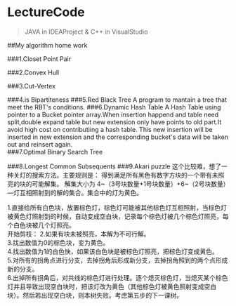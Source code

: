 # LectureCode
>JAVA in IDEAProject & C++ in VisualStudio

##My algorithm home work

###1.Closet Point Pair

###2.Convex Hull

###3.Cut-Vertex

###4.is Bipartiteness
###5.Red Black Tree
A program to mantain a tree that meet the RBT's conditions.
###6.Dynamic Hash Table
A Hash Table using pointer to a Bucket pointer array.When insertion happend and table need split,double expand table but new extension only have points to old part.It avoid high cost on contributiing a hash table. This new insertion will be inserted in new extension and the corresponding bucket's data will be taken out and reinsert again.  
###7.Optimal Binary Search Tree

###8.Longest Common Subsequents
###9.Akari puzzle
这个比较难，想了一种关灯的搜索方法。主要规则是：
得到满足所有黑色有数字方块的一个带有未照亮的块的可能解集。
解集大小为 4~（3号块数量+1号块数量）+6~（2号块数量）—灯互相照射到的解的集合。集合中的灯为黄色。

1.直接给所有白色块，放置棕色灯，棕色灯可能被其他棕色灯互相照射，当棕色灯被黄色灯照射到的时候，自动变成空白块，记录每个棕色灯被几个棕色灯照亮，每个白色块被几个灯照亮。  
开始剪枝：
2.如果有块未被照亮，本解为不可行解。  
3.找出数值为0的棕色块，变为黄色。  
4.找出数值为1的白色快，如果该白色块是被棕色灯照亮，把棕色灯变成黄色。  
5.对所有的拐角点进行分支，去掉拐角后形成新分支，去掉拐角照到的两个点形成新的分支。  
6.出掉所有拐角后，对共线的棕色灯进行处理。逐个熄灭棕色灯，当熄灭某个棕色灯并且导致出现空白块时，把该灯改为黄色（其他棕色灯被黄色照射变成空白块）。然后若出现空白块，则本树失败。考虑第五步的下一课树。 


